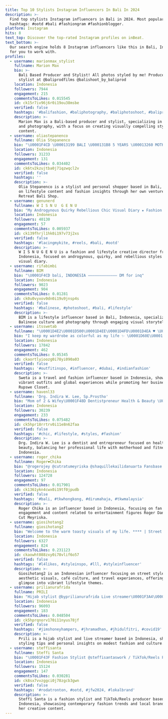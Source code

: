 ```yaml
---
title: Top 10 Stylists Instagram Influencers In Bali In 2024
description: >-
  Find top stylists Instagram influencers in Bali in 2024. Most popular
  hashtags: #ootd #bali #fashiongram #fashionblogger.
platform: Instagram
hits: 8
text_top: Discover the top-rated Instagram profiles on inBeat.
text_bottom: >-
  Our search engine holds 8 Instagram influencers like this in Bali, Indonesia
  for you to work with.
profiles:
  - username: marionmax_stylist
    fullname: Marion Max
    bio: >-
      Bali Based Producer and Stylist! All photos styled by me! Producer &
      stylist at @baliprodfilms @balishoot_by_baliprod
    location: Indonesia
    followers: 7944
    engagement: 215
    commentsToLikes: 0.015545
    id: ck15r7iv96j6r0i19ou38msbe
    verified: false
    hashtags: '#balifashion, #baliphotography, #baliphotoshoot, #baliproduction'
    description: >-
      Marion Max is a Bali-based producer and stylist, specializing in fashion
      and photography, with a focus on creating visually compelling styled
      content.
  - username: oliastepanenco
    fullname: Olia Stepanenco
    bio: "\U0001F4CD \U00013199 BALI \U000131B8 5 YEARS \U00013260 MOTHER OF\U0001F449@style_retreat_bali_shop ____________ BEFORE: ⓈⓉⓎⓁⒾⓈⓉ ⓉⓋ ⓅⓇⒺⓈⒺⓃⓉⒺⓇ ⓅⒺⓇⓈⓄⓃⒶⓁ ⓈⒽⓄⓅⓅⒺⓇ"
    location: Indonesia
    followers: 31233
    engagement: 131
    commentsToLikes: 0.034402
    id: ck6tv2kzujtba0j71qzwqcl2v
    verified: false
    hashtags: ''
    description: >-
      Olia Stepanenco is a stylist and personal shopper based in Bali, focusing
      on lifestyle content and fashion insights through her own venture, Style
      Retreat Bali Shop.
  - username: genunerd
    fullname: W I S N U  G E N U
    bio: "My Androgynous Quirky Rebellious Chic Visual Diary ★ Fashion & Lifestyle - Creative Director/ Stylist VIVA LA TAUREAN! ♉ \U0001F4E9 contactgenu@gmail.com"
    location: Indonesia
    followers: 40130
    engagement: 57
    commentsToLikes: 0.005937
    id: ck139fhrjl1hk0i197v73j2xs
    verified: false
    hashtags: '#lacingmykite, #reels, #bali, #ootd'
    description: >-
      W I S N U G E N U is a fashion and lifestyle creative director from
      Indonesia, focused on androgynous, quirky, and rebellious styles through a
      visual diary.
  - username: rifabimbi
    fullname: BIM
    bio: "\U0001F4CD bali, INDONESIA ————————————— DM for inq"
    location: Indonesia
    followers: 9023
    engagement: 904
    commentsToLikes: 0.01281
    id: ck0u0vyxov0dn0i19u9jnsp4s
    verified: false
    hashtags: '#balinese, #photoshoot, #bali, #lifestyle'
    description: >-
      BIM is a lifestyle influencer based in Bali, Indonesia, specializing in
      Balinese culture and photography through engaging visual storytelling.
  - username: itsswetab
    fullname: "\U0001D4E2\U0001D500\U0001D4EE\U0001D4FD\U0001D4EA ♥ \U0001D4FD\U0001D4FB\U0001D4EA\U0001D4FF\U0001D4EE\U0001D4F5 & \U0001D4FC\U0001D4FD\U0001D502\U0001D4F5\U0001D4EE"
    bio: "I keep my wardrobe as colorful as my life ✨ \U0001D60E\U0001D62D\U0001D630\U0001D623\U0001D626\U0001D635\U0001D633\U0001D630\U0001D635\U0001D635\U0001D626\U0001D633 \U0001F1F3\U0001F1F5\U0001F1E6\U0001F1EA\U0001F1E6\U0001F1EA\U0001F1F0\U0001F1FC\U0001F1EE\U0001F1F3\U0001F1EE\U0001F1E9\U0001F1F2\U0001F1FE\U0001F1F8\U0001F1EC ✨ \U0001D609\U0001D636\U0001D634\U0001D62A\U0001D62F\U0001D626\U0001D634\U0001D634 - @rupswe.closet For business/collab mail me \U0001F447"
    location: Indonesia
    followers: 17842
    engagement: 462
    commentsToLikes: 0.05345
    id: ckaortlyioozg0i78yi090a03
    verified: false
    hashtags: '#outfitinspo, #influencer, #dubai, #indianfashion'
    description: >-
      Sweta is a travel and fashion influencer based in Indonesia, showcasing
      vibrant outfits and global experiences while promoting her business,
      Rupswe Closet.
  - username: havenl33
    fullname: 'Drg. Indira W. Lee, Sp.Prostho'
    bio: "Mom of 2 & Wifey\U0001F48D Dentistpreneur Health & Beauty \U0001F4CDMalang @dreamteam_quiaripartners Shop @heavenlee_shop Gym #heavenleeworkout \U0001F4E9DM for endorsement"
    location: Indonesia
    followers: 30239
    engagement: 233
    commentsToLikes: 0.075482
    id: ck5hpr18rrtrv0i11e8n62faa
    verified: false
    hashtags: '#chic, #lifestyle, #styles, #fashion'
    description: >-
      Drg. Indira W. Lee is a dentist and entrepreneur focused on health and
      beauty, balancing her professional life with motherhood and fitness in
      Indonesia.
  - username: roger_chika
    fullname: Roger❤️Chika
    bio: "@rogerojey @cutratumeyriska @shaquillekailidanuarta Fansbase Roger Danuarta n Cut Meyriska\U0001F54A️ Roger Chika halal❣️ 16-04-2019/28072019\U0001F48D 17-08-2019 SAH\U0001F54A️"
    location: Indonesia
    followers: 124728
    engagement: 97
    commentsToLikes: 0.017901
    id: ck1361ykn4cwx0i19tf0jpudb
    verified: false
    hashtags: '#bali, #tkwhongkong, #dirumahaja, #tkwmalaysia'
    description: >-
      Roger Chika is an influencer based in Indonesia, focusing on fan
      engagement and content related to entertainment figures Roger Danuarta and
      Cut Meyriska.
  - username: giosihotang2
    fullname: giosihotang2
    bio: "Welcome to the warm toasty visuals of my life. **** | Street style lover | Aesthetic seeker | Café hopping |Traveler | **** Indonesian \U0001F1F2\U0001F1E8"
    location: Indonesia
    followers: 6327
    engagement: 824
    commentsToLikes: 0.231123
    id: ckaowht088zxy0i78vlif6o57
    verified: false
    hashtags: '#l4likes, #styleinspo, #lll, #styleinfluencer'
    description: >-
      Giosihotang2 is an Indonesian influencer focusing on street style,
      aesthetic visuals, café culture, and travel experiences, offering a
      glimpse into vibrant lifestyle themes.
  - username: prilianurafrida
    fullname: PRILI
    bio: "Hijab stylist @byprilianurafrida Live streamer\U0001F3A4\U0001F4F9\U0001F4F8 For business or endorsement (+62) 81381012802 Promocode Lighthouse\U0001F447"
    location: Indonesia
    followers: 96093
    engagement: 183
    commentsToLikes: 0.048504
    id: ck5hprqnorv170i11nyus78jf
    verified: false
    hashtags: '#jimshoneyhampers, #jhramadhan, #jhidulfitri, #covid19'
    description: >-
      Prili is a hijab stylist and live streamer based in Indonesia, sharing
      styling tips and personal insights on modest fashion and culture.
  - username: steffisanta
    fullname: Steffi Santa
    bio: "\U0001F43F Fashion Stylist @steffisantaswork / TikTok/Reels Producer (porto di IG highlight) Endorsement: 0878-8369-5662 (Cindy) \U0001F48C steffisantas@gmail.com"
    location: Indonesia
    followers: 15124
    engagement: 147
    commentsToLikes: 0.030281
    id: ck8sx7vvzggci0j78zgcb3gwn
    verified: false
    hashtags: '#rodatronton, #ootd, #jfw2024, #lokalbrand'
    description: >-
      Steffi Santa is a fashion stylist and TikTok/Reels producer based in
      Indonesia, showcasing contemporary fashion trends and local brands through
      her creative content.
---
```


